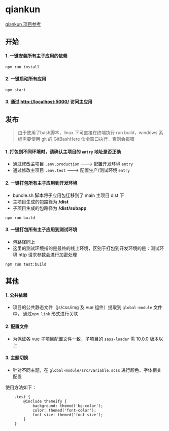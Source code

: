 # qiankun

[qiankun 项目参考](https://www.cnblogs.com/wuzhiquan/p/14090485.html?share_token=36c66145-5861-448b-a82c-f0a4ee7b8967)

## 开始
#### 1. 一键安装所有主子应用的依赖
```
npm run install
```
#### 2. 一键启动所有应用
```
npm start
```

#### 3. 通过 [http://localhost:5000/](http://localhost:5000/) 访问主应用

## 发布
> 由于使用了bash脚本，linux 下可直接在终端执行 run build，windows 系统需要使用 git 的 GitBashHere 命令窗口执行，否则会报错

#### 1. 打包到不同环境时，请确认主项目的 `entry` 地址是否正确
- 通过修改主项目 `.env.production` ---> 配置开发环境 `entry` 
- 通过修改主项目 `.env.test` ---> 配置生产/测试环境 `entry`

#### 2. 一键打包所有主子应用到开发环境
- bundle.sh 脚本将子应用包迁移到了 main 主项目 dist 下
- 主项目生成的包路径为  **/dist**
- 子项目生成的包路径为  **/dist/subapp**
```
npm run build
```
#### 3. 一键打包所有主子应用到测试环境
- 包路径同上
- 这里的测试环境指的是最终的线上环境，区别于打包到开发环境的是：测试环境 http 请求参数会进行加密处理
```
npm run test:build
```
## 其他
#### 1. 公共依赖
- 项目的公共静态文件（js/css/img 及 vue 组件）提取到 `global-module` 文件中， 通过`npm link` 形式进行关联

#### 2. 配置文件
- 为保证各 vue 子项目配置文件一致，子项目的 `sass-loader` 需 10.0.0 版本以上

#### 3. 主题切换
- 针对不同主题，在 `global-module/src/variable.scss` 进行颜色、字体相关配置

使用方法如下：
```
    .test {
        @include themeify {
            background: themed('bg-color');
            color: themed('font-color');
            font-size: themed('font-size');
        }
    }
```
